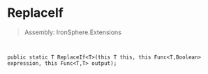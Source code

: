 ﻿

# ReplaceIf

> Assembly: IronSphere.Extensions



```


public static T ReplaceIf<T>(this T this, this Func<T,Boolean> expression, this Func<T,T> output);
```